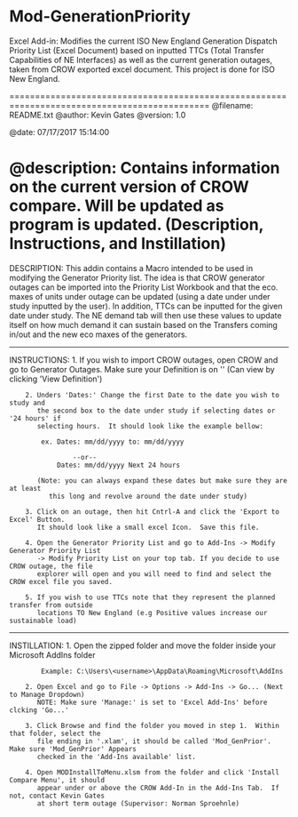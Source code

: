 # Mod-GenerationPriority
Excel Add-in: Modifies the current ISO New England Generation Dispatch Priority List (Excel Document) based on inputted TTCs (Total Transfer Capabilities of NE Interfaces) as well as the current generation outages, taken from CROW exported excel document.  This project is done for ISO New England.


=============================================================================================
@filename: README.txt
@author: Kevin Gates
@version: 1.0

@date: 07/17/2017 15:14:00

@description: Contains information on the current version of CROW compare.
	      Will be updated as program is updated. (Description, Instructions, and Instillation)
=============================================================================================

DESCRIPTION: This addin contains a Macro intended to be used in modifying the Generator Priority
	     list.  The idea is that CROW generator outages can be imported into the Priority List
 	     Workbook and that the eco. maxes of units under outage can be updated (using a date under
	     under study inputted by the user).  In addition, TTCs can be inputted for the given
	     date under study.  The NE demand tab will then use these values to update itself on
	     how much demand it can sustain based on the Transfers coming in/out and the new
	     eco maxes of the generators.  

---------------------------------------------------------------------------------------------

INSTRUCTIONS: 
		1. If you wish to import CROW outages, open CROW and go to Generator Outages.
		   Make sure your Definition is on '<default>' (Can view by clicking 'View Definition')

		2. Unders 'Dates:' Change the first Date to the date you wish to study and
		   the second box to the date under study if selecting dates or '24 hours' if
		   selecting hours.  It should look like the example bellow:

			ex. Dates: mm/dd/yyyy to: mm/dd/yyyy
				
					--or--
			    Dates: mm/dd/yyyy Next 24 hours  

		   (Note: you can always expand these dates but make sure they are at least
			  this long and revolve around the date under study)

		3. Click on an outage, then hit Cntrl-A and click the 'Export to Excel' Button.
		   It should look like a small excel Icon.  Save this file.

		4. Open the Generator Priority List and go to Add-Ins -> Modify Generator Priority List
		   -> Modify Priority List on your top tab. If you decide to use CROW outage, the file
		   explorer will open and you will need to find and select the CROW excel file you saved.

		5. If you wish to use TTCs note that they represent the planned transfer from outside
		   locations TO New England (e.g Positive values increase our sustainable load)



---------------------------------------------------------------------------------------------

INSTILLATION:
		1. Open the zipped folder and move the folder inside your Microsoft AddIns
		   folder

			Example: C:\Users\<username>\AppData\Roaming\Microsoft\AddIns

		2. Open Excel and go to File -> Options -> Add-Ins -> Go... (Next to Manage Dropdown)
		   NOTE: Make sure 'Manage:' is set to 'Excel Add-Ins' before clcking 'Go...'

		3. Click Browse and find the folder you moved in step 1.  Within that folder, select the
		   file ending in '.xlam', it should be called 'Mod_GenPrior'.  Make sure 'Mod_GenPrior' Appears
		   checked in the 'Add-Ins available' list.

		4. Open MODInstallToMenu.xlsm from the folder and click 'Install Compare Menu', it should
		   appear under or above the CROW Add-In in the Add-Ins Tab.  If not, contact Kevin Gates
		   at short term outage (Supervisor: Norman Sproehnle)
